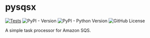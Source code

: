 # pysqsx
[![Tests](https://github.com/allisson/pysqsx/actions/workflows/tests.yml/badge.svg?branch=main)](https://github.com/allisson/pysqsx/actions/workflows/tests.yml)
![PyPI - Version](https://img.shields.io/pypi/v/sqsx)
![PyPI - Python Version](https://img.shields.io/pypi/pyversions/sqsx)
![GitHub License](https://img.shields.io/github/license/allisson/pysqsx)

A simple task processor for Amazon SQS.
